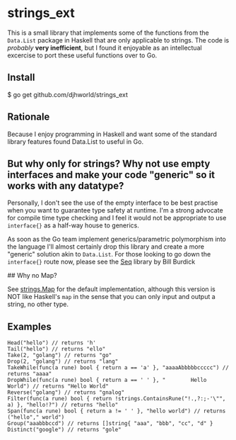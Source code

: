 # strings_ext

This is a small library that implements some of the functions from the ```Data.List``` package in Haskell that are only applicable to strings. The code is *probably* **very inefficient**, but I found it enjoyable as an intellectual excercise to port these useful functions over to Go.

## Install

$ go get github.com/djhworld/strings_ext

## Rationale 

Because I enjoy programming in Haskell and want some of the standard library features found Data.List to useful in Go. 

## But why only for strings? Why not use empty interfaces and make your code "generic" so it works with any datatype?

Personally, I don't see the use of the empty interface to be best practise when you want to guarantee type safety at runtime. I'm a strong advocate for compile time type checking and I feel it would not be appropriate to use ```interface{}``` as a half-way house to generics.

As soon as the Go team implement generics/parametric polymorphism into the language I'll almost certainly drop this library and create a more "generic" solution akin to ```Data.List```. For those looking to go down the ```interface{}``` route now, please see the [Seq](https://github.com/zot/seq/blob/release/seq.go) library by Bill Burdick

## Why no Map?

See [strings.Map](http://golang.org/pkg/strings/#Map) for the default implementation, although this version is NOT like Haskell's ```map``` in the sense that you can only input and output a string, no other type.


## Examples
	Head("hello") // returns 'h'
	Tail("hello") // returns "ello"
	Take(2, "golang") // returns "go"
	Drop(2, "golang") // returns "lang"
	TakeWhile(func(a rune) bool { return a == 'a' }, "aaaaAbbbbbccccc") // returns "aaaa"
	DropWhile(func(a rune) bool { return a == ' ' }, "        Hello World") // returns "Hello World"
	Reverse("golang") // returns "gnalog"
	Filter(func(a rune) bool { return !strings.ContainsRune("!.,?:;-'\"", a) }, "hello!?") // returns "hello"
	Span(func(a rune) bool { return a != ' ' }, "hello world") // returns ("hello"," world")
	Group("aaabbbccd") // returns []string{ "aaa", "bbb", "cc", "d" }
	Distinct("google") // returns "gole"
